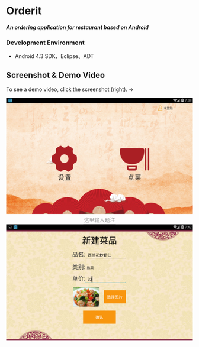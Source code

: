 # Orderit

***An ordering application for restaurant based on Android***

### Development Environment

- Android 4.3 SDK、Eclipse、ADT

Screenshot & Demo Video
-----------------------

To see a demo video, click the screenshot (right). =>


<a style="float:right" href="https://lcms.knu.ac.kr/em/5f2933e209a2b" target="_blank">
    <center>
    <img src="https://github.com/CAODONGXING/Orderit/blob/master/image003.png" width="600"/>
            <div style="color:orange; border-bottom: 1px solid #d9d9d9;
    display: inline-block;
    color: #999;
    padding: 2px;">这里输入题注</div>
    <img src="https://github.com/CAODONGXING/Orderit/blob/master/image004.png" width="600"/>
    </center>
</a>

